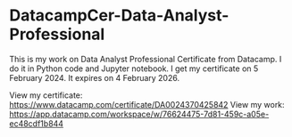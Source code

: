 # DatacampCer-Data-Analyst-Professional
This is my work on Data Analyst Professional Certificate from Datacamp.
I do it in Python code and Jupyter notebook.
I get my certificate on 5 February 2024. It expires on 4 February 2026.

View my certificate: https://www.datacamp.com/certificate/DA0024370425842
View my work: https://app.datacamp.com/workspace/w/76624475-7d81-459c-a05e-ec48cdf1b844
